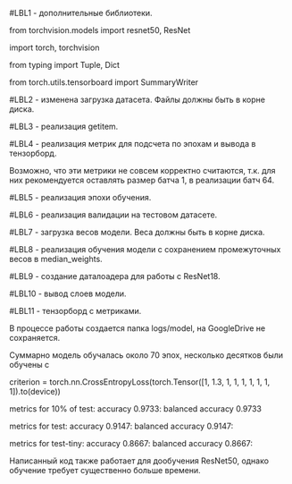 #LBL1 - дополнительные библиотеки.

from torchvision.models import resnet50, ResNet

import torch, torchvision

from typing import Tuple, Dict

from torch.utils.tensorboard import SummaryWriter



#LBL2 - изменена загрузка датасета. Файлы должны быть в корне диска.


#LBL3 - реализация getitem.


#LBL4 - реализация метрик для подсчета по эпохам и вывода в тензорборд.

Возможно, что эти метрики не совсем корректно считаются, т.к. для них рекомендуется оставлять размер батча 1, в реализации батч 64.


#LBL5 - реализация эпохи обучения.


#LBL6 - реализация валидации на тестовом датасете.


#LBL7 - загрузка весов модели. Веса должны быть в корне диска.


#LBL8 - реализация обучения модели с сохранением промежуточных весов в median_weights.


#LBL9 - создание даталоадера для работы с ResNet18.


#LBL10 - вывод слоев модели.


#LBL11 - тензорборд с метриками.

В процессе работы создается папка logs/model, на GoogleDrive не сохраняется. 



Суммарно модель обучалась около 70 эпох, несколько десятков были обучены с 

criterion = torch.nn.CrossEntropyLoss(torch.Tensor([1, 1.3, 1, 1, 1, 1, 1, 1, 1]).to(device))




metrics for 10% of test:
	 accuracy 0.9733:
	 balanced accuracy 0.9733
   
metrics for test:
	 accuracy 0.9147:
	 balanced accuracy 0.9147:



metrics for test-tiny:
	 accuracy 0.8667:
	 balanced accuracy 0.8667:



   
Написанный код также работает для дообучения ResNet50, однако обучение требует существенно больше времени.


